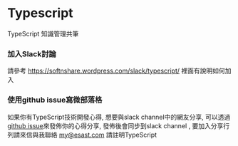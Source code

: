 # Typescript
TypeScript 知識管理共筆

### 加入Slack討論
請參考 https://softnshare.wordpress.com/slack/typescript/ 裡面有說明如何加入

### 使用github issue寫微部落格
如果你有TypeScript技術開發心得, 想要與slack channel中的網友分享, 可以透過[github issue](https://github.com/softnshare/typescript/issues)來發佈你的心得分享, 發佈後會同步到slack channel , 要加入分享行列請來信與我聯絡 my@esast.com 請註明TypeScript
